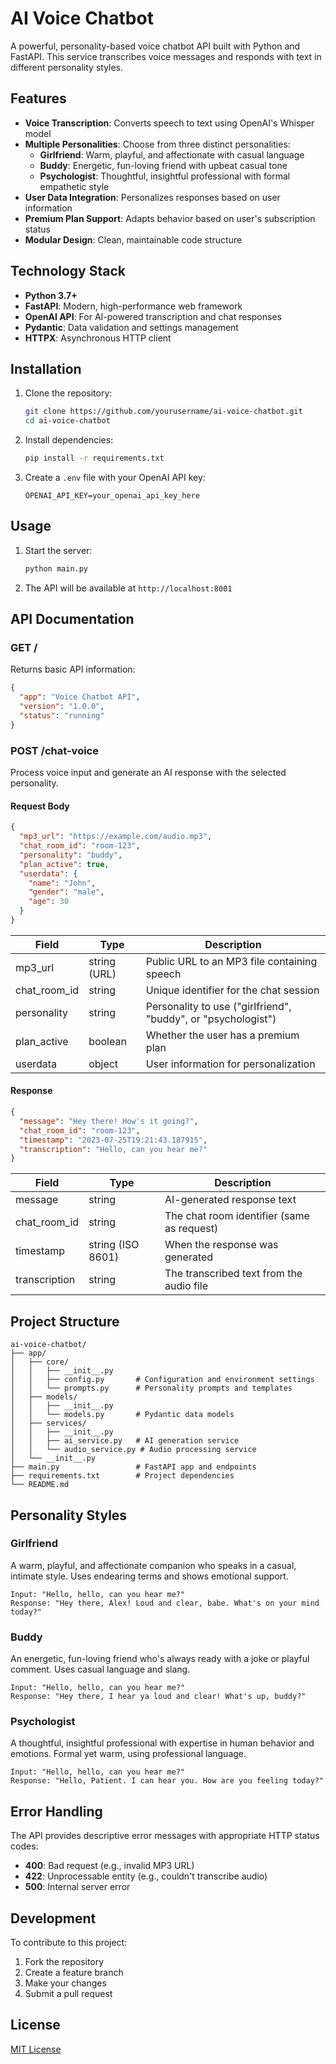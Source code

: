 # AI Voice Chatbot

A powerful, personality-based voice chatbot API built with Python and FastAPI. This service transcribes voice messages and responds with text in different personality styles.

## Features

- **Voice Transcription**: Converts speech to text using OpenAI's Whisper model
- **Multiple Personalities**: Choose from three distinct personalities:
  - **Girlfriend**: Warm, playful, and affectionate with casual language
  - **Buddy**: Energetic, fun-loving friend with upbeat casual tone
  - **Psychologist**: Thoughtful, insightful professional with formal empathetic style
- **User Data Integration**: Personalizes responses based on user information
- **Premium Plan Support**: Adapts behavior based on user's subscription status
- **Modular Design**: Clean, maintainable code structure

## Technology Stack

- **Python 3.7+**
- **FastAPI**: Modern, high-performance web framework
- **OpenAI API**: For AI-powered transcription and chat responses
- **Pydantic**: Data validation and settings management
- **HTTPX**: Asynchronous HTTP client

## Installation

1. Clone the repository:
   ```bash
   git clone https://github.com/yourusername/ai-voice-chatbot.git
   cd ai-voice-chatbot
   ```

2. Install dependencies:
   ```bash
   pip install -r requirements.txt
   ```

3. Create a `.env` file with your OpenAI API key:
   ```
   OPENAI_API_KEY=your_openai_api_key_here
   ```

## Usage

1. Start the server:
   ```bash
   python main.py
   ```

2. The API will be available at `http://localhost:8001`

## API Documentation

### GET /
Returns basic API information:
```json
{
  "app": "Voice Chatbot API",
  "version": "1.0.0",
  "status": "running"
}
```

### POST /chat-voice
Process voice input and generate an AI response with the selected personality.

#### Request Body

```json
{
  "mp3_url": "https://example.com/audio.mp3",
  "chat_room_id": "room-123",
  "personality": "buddy",
  "plan_active": true,
  "userdata": {
    "name": "John",
    "gender": "male",
    "age": 30
  }
}
```

| Field | Type | Description |
|-------|------|-------------|
| mp3_url | string (URL) | Public URL to an MP3 file containing speech |
| chat_room_id | string | Unique identifier for the chat session |
| personality | string | Personality to use ("girlfriend", "buddy", or "psychologist") |
| plan_active | boolean | Whether the user has a premium plan |
| userdata | object | User information for personalization |

#### Response

```json
{
  "message": "Hey there! How's it going?",
  "chat_room_id": "room-123",
  "timestamp": "2023-07-25T19:21:43.187915",
  "transcription": "Hello, can you hear me?"
}
```

| Field | Type | Description |
|-------|------|-------------|
| message | string | AI-generated response text |
| chat_room_id | string | The chat room identifier (same as request) |
| timestamp | string (ISO 8601) | When the response was generated |
| transcription | string | The transcribed text from the audio file |

## Project Structure

```
ai-voice-chatbot/
├── app/
│   ├── core/
│   │   ├── __init__.py
│   │   ├── config.py       # Configuration and environment settings
│   │   └── prompts.py      # Personality prompts and templates
│   ├── models/
│   │   ├── __init__.py
│   │   └── models.py       # Pydantic data models
│   ├── services/
│   │   ├── __init__.py
│   │   ├── ai_service.py   # AI generation service
│   │   └── audio_service.py # Audio processing service
│   └── __init__.py
├── main.py                 # FastAPI app and endpoints
├── requirements.txt        # Project dependencies
└── README.md
```

## Personality Styles

### Girlfriend

A warm, playful, and affectionate companion who speaks in a casual, intimate style. Uses endearing terms and shows emotional support.

```
Input: "Hello, hello, can you hear me?"
Response: "Hey there, Alex! Loud and clear, babe. What's on your mind today?"
```

### Buddy

An energetic, fun-loving friend who's always ready with a joke or playful comment. Uses casual language and slang.

```
Input: "Hello, hello, can you hear me?"
Response: "Hey there, I hear ya loud and clear! What's up, buddy?"
```

### Psychologist

A thoughtful, insightful professional with expertise in human behavior and emotions. Formal yet warm, using professional language.

```
Input: "Hello, hello, can you hear me?"
Response: "Hello, Patient. I can hear you. How are you feeling today?"
```

## Error Handling

The API provides descriptive error messages with appropriate HTTP status codes:

- **400**: Bad request (e.g., invalid MP3 URL)
- **422**: Unprocessable entity (e.g., couldn't transcribe audio)
- **500**: Internal server error

## Development

To contribute to this project:

1. Fork the repository
2. Create a feature branch
3. Make your changes
4. Submit a pull request

## License

[MIT License](LICENSE) 